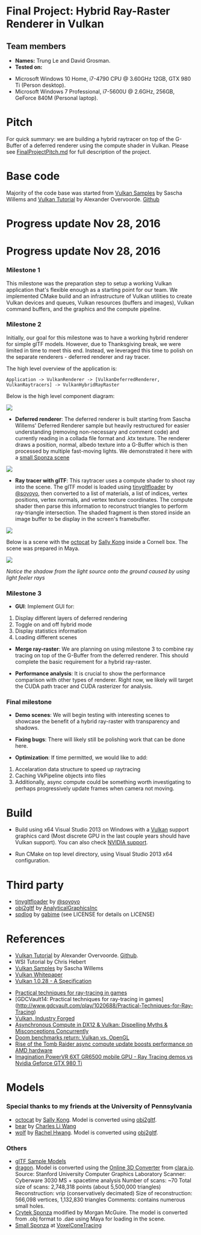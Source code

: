 Final Project: Hybrid Ray-Raster Renderer in Vulkan
===============

## Team members
- **Names:** Trung Le and David Grosman.
- **Tested on:** 
 * Microsoft Windows 10 Home, i7-4790 CPU @ 3.60GHz 12GB, GTX 980 Ti (Person desktop).
 * Microsoft Windows  7 Professional, i7-5600U @ 2.6GHz, 256GB, GeForce 840M (Personal laptop).

# Pitch

For quick summary: we are building a hybrid raytracer on top of the G-Buffer of a deferred renderer using the compute shader in Vulkan.
Please see [FinalProjectPitch.md](/docs/FinalProjectPitch.md) for full description of the project.

# Base code

Majority of the code base was started from [Vulkan Samples](https://github.com/SaschaWillems/Vulkan) by Sascha Willems and [Vulkan Tutorial](https://vulkan-tutorial.com/) by Alexander Overvoorde. [Github](https://github.com/Overv/VulkanTutorial)


# Progress update Nov 28, 2016


# Progress update Nov 28, 2016

### Milestone 1

This milestone was the preparation step to setup a working Vulkan application that's flexible enough as a starting point for our team. We implemented CMake build and an infrastructure of Vulkan utilities to create Vulkan devices and queues, Vulkan resources (buffers and images), Vulkan command buffers, and the graphics and the compute pipeline.


### Milestone 2

Initially, our goal for this milestone was to have a working hybrid renderer for simple glTF models. However, due to Thanksgiving break, we were limited in time to meet this end. Instead, we leveraged this time to polish on the separate renderers - deferred renderer and ray tracer.

The high level overview of the application is:

```
Application -> VulkanRenderer -> [VulkanDeferredRenderer, VulkanRaytracers] -> VulkanHybridRayRaster
```

Below is the high level component diagram:

![](/docs/images/FinalProject-HybridRayRaster_ComponentDiagram.png)

- **Deferred renderer**: The deferred renderer is built starting from Sascha Willems' Deferred Renderer sample but heavily restructured for easier understanding (removing non-necessary and comment code) and currently reading in a collada file format and .ktx texture. The renderer draws a position, normal, albedo texture into a G-Buffer which is then processed by multiple fast-moving lights. We demonstrated it here with a [small Sponza scene](https://github.com/domme/VoxelConeTracing/tree/master/bin/assets/meshes)

![](/docs/images/raytraced_sponza.gif)

- **Ray tracer with glTF**: This raytracer uses a compute shader to shoot ray into the scene. The glTF model is loaded using [tinygltfloader](https://github.com/syoyo/tinygltfloader) by [@soyoyo](https://github.com/syoyo), then converted to a list of materials, a list of indices, vertex positions, vertex normals, and vertex texture coordinates. The compute shader then parse this information to reconstruct triangles to perform ray-triangle intersection. The shaded fragment is then stored inside an image buffer to be display in the screen's framebuffer. 

![](/docs/images/raytraced_cornell.gif)

Below is a scene with the [octocat]() by [Sally Kong](https://sketchfab.com/models/cad2ffa5d8a24423ab246ee0916a7f3e) inside a Cornell box. The scene was prepared in Maya. 

![](/docs/images/raytraced_octocat.png)

_Notice the shadow from the light source onto the ground caused by using light feeler rays_


### Milestone 3

- **GUI**: Implement GUI for:
 1. Display different layers of deferred rendering
 2. Toggle on and off hybrid mode
 3. Display statistics information
 4. Loading different scenes

- **Merge ray-raster**: We are planning on using milestone 3 to combine ray tracing on top of the G-Buffer from the deferred renderer. This should complete the basic requirement for a hybrid ray-raster.

- **Performance analysis**: It is crucial to show the performance comparison with other types of renderer. Right now, we likely will target the CUDA path tracer and CUDA rasterizer for analysis.

### Final milestone

- **Demo scenes**: We will begin testing with interesting scenes to showcase the benefit of a hybrid ray-raster with transparency and shadows.

- **Fixing bugs**: There will likely still be polishing work that can be done here.

- **Optimization**: If time permitted, we would like to add:
 1. Accelaration data structure to speed up raytracing
 2. Caching VkPipeline objects into files
 3. Additionally, async compute could be something worth investigating to perhaps progressively update frames when camera not moving. 

 
# Build

- Build using x64 Visual Studio 2013 on Windows with a [Vulkan](https://www.khronos.org/vulkan/) support graphics card (Most discrete GPU in the last couple years should have Vulkan support). You can also check [NVIDIA support](https://developer.nvidia.com/vulkan-driver).

- Run CMake on top level directory, using Visual Studio 2013 x64 configuration.

# Third party

 - [tinygltfloader](https://github.com/syoyo/tinygltfloader) by [@soyoyo](https://github.com/syoyo)
 - [obj2gltf](https://github.com/AnalyticalGraphicsInc/OBJ2GLTF) by [AnalyticalGraphicsInc](https://github.com/AnalyticalGraphicsInc)
 - [spdlog](https://github.com/gabime/spdlog) by [gabime](https://github.com/gabime/) (see LICENSE for details on LICENSE)

# References

  - [Vulkan Tutorial](https://vulkan-tutorial.com/) by Alexander Overvoorde. [Github](https://github.com/Overv/VulkanTutorial). 
  - WSI Tutorial by Chris Hebert
  - [Vulkan Samples](https://github.com/SaschaWillems/Vulkan) by Sascha Willems
  - [Vulkan Whitepaper](https://www.kdab.com/wp-content/uploads/stories/KDAB-whitepaper-Vulkan-2016-01-v4.pdf)
  - [Vulkan 1.0.28 - A Specification](https://www.khronos.org/registry/vulkan/specs/1.0-wsi_extensions/pdf/vkspec.pdf)
  * [Practical techniques for ray-tracing in games](http://www.gamasutra.com/blogs/AlexandruVoica/20140318/213148/Practical_techniques_for_ray_tracing_in_games.php)
  * [GDCVault14: Practical techniques for ray-tracing in games] (http://www.gdcvault.com/play/1020688/Practical-Techniques-for-Ray-Tracing)
  * [Vulkan, Industry Forged](https://www.khronos.org/vulkan/)
  * [Asynchronous Compute in DX12 & Vulkan: Dispelling Myths & Misconceptions Concurrently](https://youtu.be/XOGIDMJThto)
  * [Doom benchmarks return: Vulkan vs. OpenGL](http://www.pcgamer.com/doom-benchmarks-return-vulkan-vs-opengl/2/)
  * [Rise of the Tomb Raider async compute update boosts performance on AMD hardware](https://www.extremetech.com/gaming/231481-rise-of-the-tomb-raider-async-compute-update-improves-performance-on-amd-hardware-flat-on-maxwell)
  * [Imagination PowerVR 6XT GR6500 mobile GPU - Ray Tracing demos vs Nvidia Geforce GTX 980 Ti](https://youtu.be/ND96G9UZxxA)

# Models

### Special thanks to my friends at the University of Pennsylvania
* [octocat]() by [Sally Kong](https://sketchfab.com/models/cad2ffa5d8a24423ab246ee0916a7f3e). Model is converted using [obj2gltf](https://github.com/AnalyticalGraphicsInc/OBJ2GLTF).
* [bear]() by [Charles Li Wang](http://charlesliwang.com/index.html)
* [wolf]() by [Rachel Hwang](https://www.linkedin.com/in/rachel-hwang-84a3b989). Model is converted using [obj2gltf](https://github.com/AnalyticalGraphicsInc/OBJ2GLTF).


### Others

* [glTF Sample Models](https://github.com/KhronosGroup/glTF/blob/master/sampleModels/README.md)
* [dragon](). Model is converted using the [Online 3D Converter](http://www.greentoken.de/onlineconv/?step=3&outfmt=collada) from [clara.io](https://clara.io/view/4fe511a4-8c52-49cf-b348-4664c547d9d). Source: Stanford University Computer Graphics Laboratory
Scanner: Cyberware 3030 MS + spacetime analysis
Number of scans: ~70
Total size of scans: 2,748,318 points (about 5,500,000 triangles)
Reconstruction: vrip (conservatively decimated)
Size of reconstruction: 566,098 vertices, 1,132,830 triangles
Comments: contains numerous small holes.
* [Crytek Sponza](http://graphics.cs.williams.edu/data/meshes.xml#2) modified by Morgan McGuire. The model is converted from .obj format to .dae using Maya for loading in the scene.
* [Small Sponza](https://github.com/domme/VoxelConeTracing/tree/master/bin/assets/meshes) at [VoxelConeTracing](https://github.com/domme/VoxelConeTracing)

